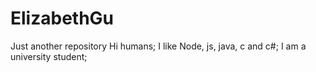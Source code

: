 # ElizabethGu
Just another repository
Hi humans;
I like Node, js, java, c and c#;
I am a university student;
